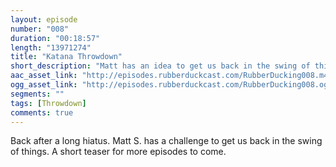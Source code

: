 ```yaml
---
layout: episode
number: "008"
duration: "00:18:57"
length: "13971274"
title: "Katana Throwdown"
short_description: "Matt has an idea to get us back in the swing of things."
aac_asset_link: "http://episodes.rubberduckcast.com/RubberDucking008.m4a"
ogg_asset_link: "http://episodes.rubberduckcast.com/RubberDucking008.ogg"
segments: ""
tags: [Throwdown]
comments: true
---
```


Back after a long hiatus. Matt S. has a challenge to get us back in the swing of things. A short teaser for more episodes to come. 
